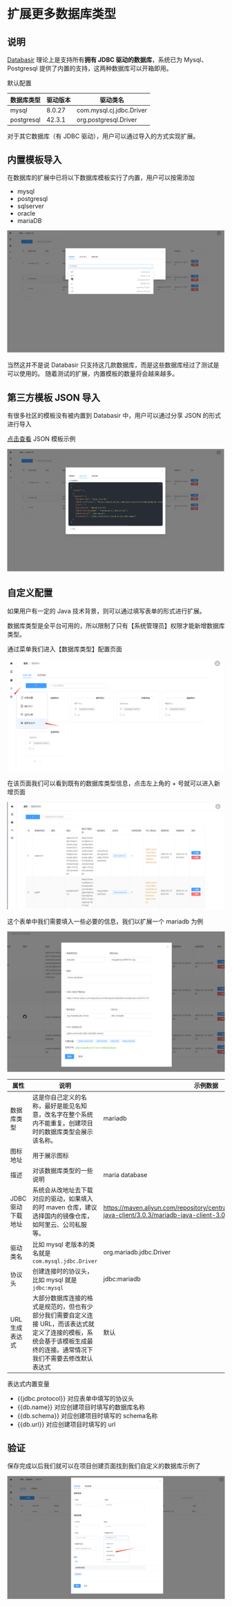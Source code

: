 # 扩展更多数据库类型

## 说明

[Databasir](https://github.com/vran-dev/databasir) 理论上是支持所有**拥有 JDBC 驱动的数据库**，系统已为 Mysql、Postgresql 提供了内置的支持，这两种数据库可以开箱即用。

默认配置

| 数据库类型 | 驱动版本 | 驱动类名                 |
| ---------- | -------- | ------------------------ |
| mysql      | 8.0.27   | com.mysql.cj.jdbc.Driver |
| postgresql | 42.3.1   | org.postgresql.Driver    |

对于其它数据库（有 JDBC 驱动），用户可以通过导入的方式实现扩展。

## 内置模板导入

在数据库的扩展中已将以下数据库模板实行了内置，用户可以按需添加

- mysql
- postgresql
- sqlserver
- oracle
- mariaDB

![img.png](img/inner-template.png)

当然这并不是说 Databasir 只支持这几款数据库，而是这些数据库经过了测试是可以使用的。
随着测试的扩展，内置模板的数量将会越来越多。

## 第三方模板 JSON 导入

有很多社区的模板没有被内置到 Databasir 中，用户可以通过分享 JSON 的形式进行导入

[点击查看](/guid/advance-database-type-list/index) JSON 模板示例 

![img.png](img/json-import.png)

## 自定义配置

如果用户有一定的 Java 技术背景，则可以通过填写表单的形式进行扩展。

数据库类型是全平台可用的，所以限制了只有【系统管理员】权限才能新增数据库类型。

通过菜单我们进入【数据库类型】配置页面

![](img/1-menu.png)

在该页面我们可以看到既有的数据库类型信息，点击左上角的 + 号就可以进入新增页面

![](img/2-database-types.png)

这个表单中我们需要填入一些必要的信息，我们以扩展一个 mariadb 为例

![](img/3-add.png)


| 属性              | 说明                                                         | 示例数据                                                     |
| ----------------- | ------------------------------------------------------------ | ------------------------------------------------------------ |
| 数据库类型        | 这是你自己定义的名称，最好是能见名知意，改名字在整个系统内不能重复。创建项目时的数据库类型会展示该名称。 | mariadb                                                      |
| 图标地址          | 用于展示图标                                                 |                                                              |
| 描述              | 对该数据库类型的一些说明                                     | maria database                                               |
| JDBC 驱动下载地址 | 系统会从改地址去下载对应的驱动，如果填入的时 maven 仓库，建议选择国内的镜像仓库，如阿里云、公司私服等。 | https://maven.aliyun.com/repository/central/org/mariadb/jdbc/mariadb-java-client/3.0.3/mariadb-java-client-3.0.3.jar |
| 驱动类名          | 比如 mysql 老版本的类名就是 `com.mysql.jdbc.Driver`          | org.mariadb.jdbc.Driver                                      |
| 协议头            | 创建连接时的协议头，比如 mysql 就是 `jdbc:mysql`             | jdbc:mariadb                                                 |
| URL 生成表达式    | 大部分数据库连接的格式是规范的，但也有少部分我们需要自定义连接 URL，而该表达式就定义了连接的模板，系统会基于该模板生成最终的连接。通常情况下我们不需要去修改默认表达式 | 默认                                                         |

表达式内置变量

- {{jdbc.protocol}} 对应表单中填写的协议头
- {{db.name}} 对应创建项目时填写的数据库名称
- {{db.schema}} 对应创建项目时填写的 schema名称
- {{db.url}} 对应创建项目时填写的 url


## 验证

保存完成以后我们就可以在项目创建页面找到我们自定义的数据库示例了

![](img/4-result.png)